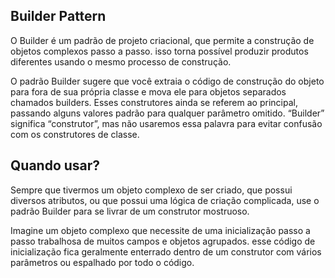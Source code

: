 ## Builder Pattern

O Builder é um padrão de projeto criacional, que permite a construção de objetos complexos passo a passo. isso torna possível produzir produtos diferentes usando o mesmo processo de construção. 

O padrão Builder sugere que você extraia o código de construção do objeto para fora de sua própria classe e mova ele para objetos separados chamados builders. Esses construtores ainda se referem ao principal, passando alguns valores padrão para qualquer parâmetro omitido. “Builder” significa “construtor”, mas não usaremos essa palavra para evitar confusão com os construtores de classe.


## Quando usar?

Sempre que tivermos um objeto complexo de ser criado, que possui diversos atributos, ou que possui uma lógica de criação complicada, use o padrão Builder para se livrar de um construtor mostruoso.

Imagine um objeto complexo que necessite de uma inicialização passo a passo trabalhosa de muitos campos e objetos agrupados. esse código de inicialização fica geralmente enterrado dentro de um construtor com vários parâmetros ou espalhado por todo o código.